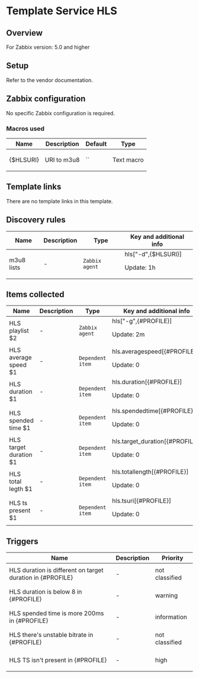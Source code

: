 # Template Service HLS

## Overview

For Zabbix version: 5.0 and higher

## Setup

Refer to the vendor documentation.

## Zabbix configuration

No specific Zabbix configuration is required.

### Macros used

|Name|Description|Default|Type|
|----|-----------|-------|----|
|{$HLSURI}|<p>URI to m3u8</p>|``|Text macro|
## Template links

There are no template links in this template.

## Discovery rules

|Name|Description|Type|Key and additional info|
|----|-----------|----|----|
|m3u8 lists|<p>-</p>|`Zabbix agent`|hls["-d",{$HLSURI}]<p>Update: 1h</p>|
## Items collected

|Name|Description|Type|Key and additional info|
|----|-----------|----|----|
|HLS playlist $2|<p>-</p>|`Zabbix agent`|hls["-g",{#PROFILE}]<p>Update: 2m</p>|
|HLS average speed $1|<p>-</p>|`Dependent item`|hls.averagespeed[{#PROFILE}]<p>Update: 0</p>|
|HLS duration $1|<p>-</p>|`Dependent item`|hls.duration[{#PROFILE}]<p>Update: 0</p>|
|HLS spended time $1|<p>-</p>|`Dependent item`|hls.spendedtime[{#PROFILE}]<p>Update: 0</p>|
|HLS target duration $1|<p>-</p>|`Dependent item`|hls.target_duration[{#PROFILE}]<p>Update: 0</p>|
|HLS total legth $1|<p>-</p>|`Dependent item`|hls.totallength[{#PROFILE}]<p>Update: 0</p>|
|HLS ts present $1|<p>-</p>|`Dependent item`|hls.tsuri[{#PROFILE}]<p>Update: 0</p>|
## Triggers

|Name|Description|Priority|
|----|-----------|----|
|HLS duration is different on target duration in {#PROFILE}|<p>-</p>|not classified|
|HLS duration is below 8 in {#PROFILE}|<p>-</p>|warning|
|HLS spended time is more 200ms in {#PROFILE}|<p>-</p>|information|
|HLS there's unstable bitrate in {#PROFILE}|<p>-</p>|not classified|
|HLS TS isn't present in {#PROFILE}|<p>-</p>|high|
